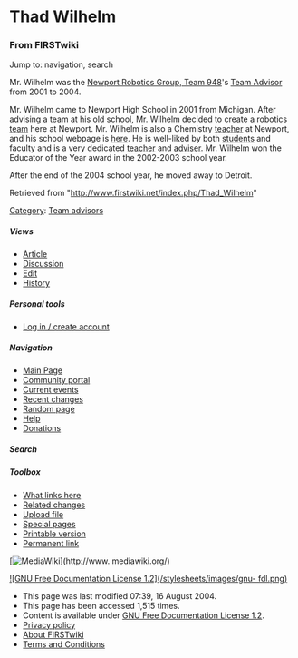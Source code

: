 # Thad Wilhelm

### From FIRSTwiki

Jump to: navigation, search

Mr. Wilhelm was the [Newport Robotics Group, Team 948](/index.php/948 "948"
)'s [Team Advisor](/index.php/Team_advisor "Team advisor" ) from 2001 to 2004.

Mr. Wilhelm came to Newport High School in 2001 from Michigan. After advising
a team at his old school, Mr. Wilhelm decided to create a robotics
[team](/index.php/Team "Team" ) here at Newport. Mr. Wilhelm is also a
Chemistry [teacher](/index.php/Teacher "Teacher" ) at Newport, and his school
webpage is
[here](http://www.bsd405.org/nhs/info/faculty/teachers/wilhelmt/index.html
"http://www.bsd405.org/nhs/info/faculty/teachers/wilhelmt/index.html" ). He is
well-liked by both [students](/index.php/Student "Student" ) and faculty and
is a very dedicated [teacher](/index.php/Teacher "Teacher" ) and
[adviser](/index.php/Team_adviser "Team adviser" ). Mr. Wilhelm won the
Educator of the Year award in the 2002-2003 school year.

After the end of the 2004 school year, he moved away to Detroit.

Retrieved from "<http://www.firstwiki.net/index.php/Thad_Wilhelm>"

[Category](/index.php?title=Special:Categories&article=Thad_Wilhelm
"Special:Categories" ): [Team advisors](/index.php/Category:Team_advisors
"Category:Team advisors" )

##### Views

  * [Article](/index.php/Thad_Wilhelm)
  * [Discussion](/index.php?title=Talk:Thad_Wilhelm&action=edit)
  * [Edit](/index.php?title=Thad_Wilhelm&action=edit)
  * [History](/index.php?title=Thad_Wilhelm&action=history)

##### Personal tools

  * [Log in / create account](/index.php?title=Special:Userlogin&returnto=Thad_Wilhelm)

[](/index.php/Main_Page "Main Page" )

##### Navigation

  * [Main Page](/index.php/Main_Page)
  * [Community portal](/index.php/FIRSTwiki:Community_portal)
  * [Current events](/index.php/Current_events)
  * [Recent changes](/index.php/Special:Recentchanges)
  * [Random page](/index.php/Special:Random)
  * [Help](/index.php/FIRSTwiki:Help)
  * [Donations](/index.php/FIRSTwiki:Site_support)

##### Search



##### Toolbox

  * [What links here](/index.php/Special:Whatlinkshere/Thad_Wilhelm)
  * [Related changes](/index.php/Special:Recentchangeslinked/Thad_Wilhelm)
  * [Upload file](/index.php/Special:Upload)
  * [Special pages](/index.php/Special:Specialpages)
  * [Printable version](/index.php?title=Thad_Wilhelm&printable=yes)
  * [Permanent link](/index.php?title=Thad_Wilhelm&oldid=37575)

[![MediaWiki](/skins/common/images/poweredby_mediawiki_88x31.png)](http://www.
mediawiki.org/)

[![GNU Free Documentation License 1.2](/stylesheets/images/gnu-
fdl.png)](http://www.gnu.org/copyleft/fdl.html)

  * This page was last modified 07:39, 16 August 2004.
  * This page has been accessed 1,515 times.
  * Content is available under [GNU Free Documentation License 1.2](http://www.gnu.org/copyleft/fdl.html "http://www.gnu.org/copyleft/fdl.html" ).
  * [Privacy policy](/index.php/FIRSTwiki:Privacy_policy "FIRSTwiki:Privacy policy" )
  * [About FIRSTwiki](/index.php/FIRSTwiki:About "FIRSTwiki:About" )
  * [Terms and Conditions](/index.php/FIRSTwiki:Terms_and_conditions "FIRSTwiki:Terms and conditions" )

